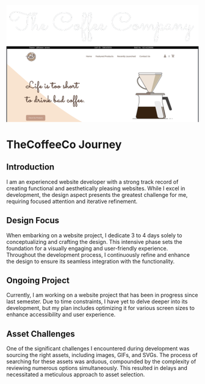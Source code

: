 
<img src="./images/theCoffeCo.png">
<img src="./images/landingPage.png">

# TheCoffeeCo Journey

## Introduction

I am an experienced website developer with a strong track record of creating functional and aesthetically pleasing websites. While I excel in development, the design aspect presents the greatest challenge for me, requiring focused attention and iterative refinement.

## Design Focus

When embarking on a website project, I dedicate 3 to 4 days solely to conceptualizing and crafting the design. This intensive phase sets the foundation for a visually engaging and user-friendly experience. Throughout the development process, I continuously refine and enhance the design to ensure its seamless integration with the functionality.

## Ongoing Project

Currently, I am working on a website project that has been in progress since last semester. Due to time constraints, I have yet to delve deeper into its development, but my plan includes optimizing it for various screen sizes to enhance accessibility and user experience.

## Asset Challenges

One of the significant challenges I encountered during development was sourcing the right assets, including images, GIFs, and SVGs. The process of searching for these assets was arduous, compounded by the complexity of reviewing numerous options simultaneously. This resulted in delays and necessitated a meticulous approach to asset selection.
